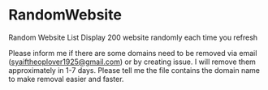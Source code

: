 # RandomWebsite

Random Website List
Display 200 website randomly each time you refresh

Please inform me if there are some domains need to be removed via email (syaiftheoplover1925@gmail.com) or by creating issue. I will remove them approximately in 1-7 days.
Please tell me the file contains the domain name to make removal easier and faster.
